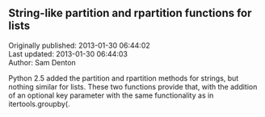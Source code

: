 ## String-like partition and rpartition functions for lists  
Originally published: 2013-01-30 06:44:02  
Last updated: 2013-01-30 06:44:03  
Author: Sam Denton  
  
Python 2.5 added the partition and rpartition methods for strings, but nothing similar for lists.  These two functions provide that, with the addition of an optional key parameter with the same functionality as in itertools.groupby(. 